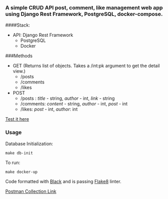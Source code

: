 ### A simple CRUD API post, comment, like management web app using Django Rest Framework, PostgreSQL, docker-compose.

####Stack:
* API: Django Rest Framework
    * PostgreSQL
    * Docker

###Methods

* GET (Returns list of objects. Takes a /int:pk argument to get the detail view.)
    * /posts
    * /comments
    * /likes
* POST
    * /posts : *title* - string, *author* - int, *link* - string  
    * /comments: *content* - string, *author* - int, *post* - int
    * /likes: *post* - int, *author*: int 

[Test it here](http://www.reppon.live/)

### Usage

Database Initialization:

```
make db-init
```

To run: 
```
make docker-up
```

Code formatted with [Black](https://github.com/psf/black) and is passing [Flake8](https://gitlab.com/pycqa/flake8) linter.

[Postman Collection Link](https://www.getpostman.com/collections/db8adae66e6a10059a4a)